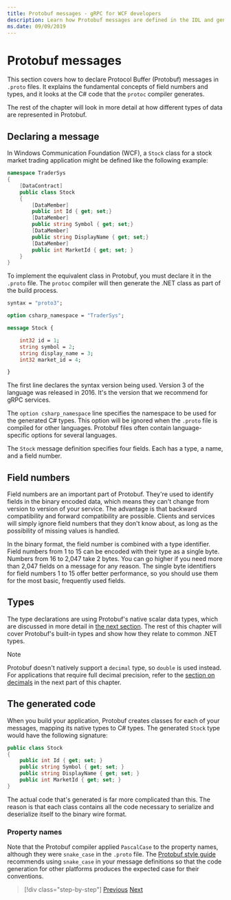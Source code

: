 ```yaml
---
title: Protobuf messages - gRPC for WCF developers
description: Learn how Protobuf messages are defined in the IDL and generated in C#.
ms.date: 09/09/2019
---
```


# Protobuf messages

This section covers how to declare Protocol Buffer (Protobuf) messages in `.proto` files. It explains the fundamental concepts of field numbers and types, and it looks at the C# code that the `protoc` compiler generates.

The rest of the chapter will look in more detail at how different types of data are represented in Protobuf.

## Declaring a message

In Windows Communication Foundation (WCF), a `Stock` class for a stock market trading application might be defined like the following example:

```csharp
namespace TraderSys
{
    [DataContract]
    public class Stock
    {
        [DataMember]
        public int Id { get; set;}
        [DataMember]
        public string Symbol { get; set;}
        [DataMember]
        public string DisplayName { get; set;}
        [DataMember]
        public int MarketId { get; set; }
    }
}
```

To implement the equivalent class in Protobuf, you must declare it in the `.proto` file. The `protoc` compiler will then generate the .NET class as part of the build process.

```protobuf
syntax = "proto3";

option csharp_namespace = "TraderSys";

message Stock {

    int32 id = 1;
    string symbol = 2;
    string display_name = 3;
    int32 market_id = 4;

}  
```

The first line declares the syntax version being used. Version 3 of the language was released in 2016. It's the version that we recommend for gRPC services.

The `option csharp_namespace` line specifies the namespace to be used for the generated C# types. This option will be ignored when the `.proto` file is compiled for other languages. Protobuf files often contain language-specific options for several languages.

The `Stock` message definition specifies four fields. Each has a type, a name, and a field number.

## Field numbers

Field numbers are an important part of Protobuf. They're used to identify fields in the binary encoded data, which means they can't change from version to version of your service. The advantage is that backward compatibility and forward compatibility are possible. Clients and services will simply ignore field numbers that they don't know about, as long as the possibility of missing values is handled.

In the binary format, the field number is combined with a type identifier. Field numbers from 1 to 15 can be encoded with their type as a single byte. Numbers from 16 to 2,047 take 2 bytes. You can go higher if you need more than 2,047 fields on a message for any reason. The single byte identifiers for field numbers 1 to 15 offer better performance, so you should use them for the most basic, frequently used fields.

## Types

The type declarations are using Protobuf's native scalar data types, which are discussed in more detail in [the next section](protobuf-data-types.md). The rest of this chapter will cover Protobuf's built-in types and show how they relate to common .NET types.

> [!NOTE]
> Protobuf doesn't natively support a `decimal` type, so `double` is used instead. For applications that require full decimal precision, refer to the [section on decimals](protobuf-data-types.md#decimals) in the next part of this chapter.

## The generated code

When you build your application, Protobuf creates classes for each of your messages, mapping its native types to C# types. The generated `Stock` type would have the following signature:

```csharp
public class Stock
{
    public int Id { get; set; }
    public string Symbol { get; set; }
    public string DisplayName { get; set; }
    public int MarketId { get; set; }
}
```

The actual code that's generated is far more complicated than this. The reason is that each class contains all the code necessary to serialize and deserialize itself to the binary wire format.

### Property names

Note that the Protobuf compiler applied `PascalCase` to the property names, although they were `snake_case` in the `.proto` file. The [Protobuf style guide](https://developers.google.com/protocol-buffers/docs/style) recommends using `snake_case` in your message definitions so that the code generation for other platforms produces the expected case for their conventions.

>[!div class="step-by-step"]
>[Previous](protocol-buffers.md)
>[Next](protobuf-data-types.md)
